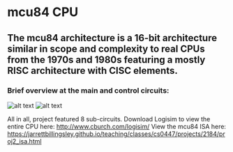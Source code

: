 # mcu84 CPU
## The mcu84 architecture is a 16-bit architecture similar in scope and complexity to real CPUs from the 1970s and 1980s featuring a mostly RISC architecture with CISC elements.
### Brief overview at the main and control circuits:

![alt text](https://i.gyazo.com/e42f93ac271bb4b72bde76a082257fe8.png)
![alt text](https://i.gyazo.com/300ba07222b026007704a87349a98e20.png)

All in all, project featured 8 sub-circuits. Download Logisim to view the entire CPU here: http://www.cburch.com/logisim/
View the mcu84 ISA here: https://jarrettbillingsley.github.io/teaching/classes/cs0447/projects/2184/proj2_isa.html